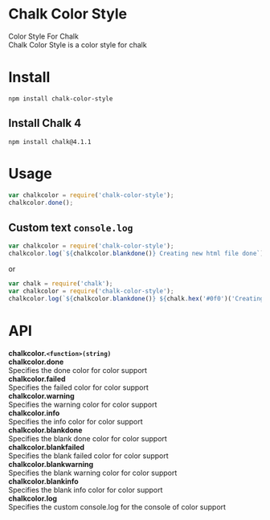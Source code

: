 # Chalk Color Style
Color Style For Chalk<br>
Chalk Color Style is a color style for chalk
# Install
`npm install chalk-color-style`
## Install Chalk 4
`npm install chalk@4.1.1`
# Usage
```javascript
var chalkcolor = require('chalk-color-style');
chalkcolor.done();
```
## Custom text `console.log`
```javascript
var chalkcolor = require('chalk-color-style');
chalkcolor.log(`${chalkcolor.blankdone()} Creating new html file done`);
```
or
```javascript
var chalk = require('chalk');
var chalkcolor = require('chalk-color-style');
chalkcolor.log(`${chalkcolor.blankdone()} ${chalk.hex('#0f0')('Creating new html file done')}`);
```
# API
**chalkcolor.`<function>(string)`**<br>
**chalkcolor.done**<br>
Specifies the done color for color support<br> 
**chalkcolor.failed**<br>
Specifies the failed color for color support<br>
**chalkcolor.warning**<br>
Specifies the warning color for color support<br> 
**chalkcolor.info**<br>
Specifies the info color for color support<br>
**chalkcolor.blankdone**<br>
Specifies the blank done color for color support<br> 
**chalkcolor.blankfailed**<br>
Specifies the blank failed color for color support<br>
**chalkcolor.blankwarning**<br>
Specifies the blank warning color for color support<br> 
**chalkcolor.blankinfo**<br>
Specifies the blank info color for color support<br>
**chalkcolor.log**<br>
Specifies the custom console.log for the console of color support<br>